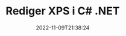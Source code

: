 ---
############################# Static ############################
layout: "auto-gen-editor"
date: 2022-11-09T21:38:24
draft: false
otherformats: doc docx docm dotx xls xlsx xlsm ppt pptx pptm mobi epub html mhtml txt xml csv pdf msg eml

############################# Head ############################
head_title: "XPS Editor — Rediger XPS i C# .NET"
head_description: "Hvordan redigerer man XPS i C# .NET ved hjælp af et par linjer kode? Brug GroupDocs-dokumenter, der behandler API'er til at redigere, opdatere og gemme mere end 30 filformater."

############################# Header ############################
title: "Rediger XPS i C# .NET"
description: "Effektiv og robust XPS redigering ved hjælp af serverside GroupDocs.Editor til C# .NET API'er, uden brug af software som Microsoft eller Open Office."
bg_image: "https://cms.admin.containerize.com/templates/aspose/App_Themes/V3/images/bg/header1.png"
bg_overlay: false
button:
    enable: true
    icon: "fas fa-arrow-down"
    label: "Download gratis prøveversion"
    link: "https://downloads.groupdocs.com/editor/net"

############################# SubMenu ############################
submenu:
    enable: true

    left:
        img_alt: "GroupDocs.Editor for .NET"
        image: "https://cms.admin.containerize.com/templates/groupdocs/images/product-logos/90x90-noborder/groupdocs-editor-net.png"
        product: "GroupDocs.Editor"
        platform: ".NET"

    middle:
        button:

            # button loop
            - link: "https://apireference.groupdocs.com/editor/net"
              text: "API-reference"

            # button loop
            - link: "https://github.com/groupdocs-editor"
              text: "Kode eksempler"

            # button loop
            - link: "https://products.groupdocs.app/editor/family"
              text: "Live demoer"

            # button loop
            - link: "https://purchase.groupdocs.com/pricing/editor/net"
              text: "Prissætning"

    right:
        link_download: "https://downloads.groupdocs.com/editor"
        link_learn: "https://docs.groupdocs.com/editor/net"
        link_buy: "https://purchase.groupdocs.com"

############################# About ############################
about:
    enable: true
    title: "Om GroupDocs.Editor for .NET API"
    content: |
        [GroupDocs.Editor for .NET](/da/editor/net/) API er det rigtige valg til at redigere Microsoft Word, Excel, PowerPoint, Open Office dokumenter og præsentationer. GroupDocs.Editor er et selvstændigt API, der er velegnet til serverside- og backend-systemer, hvor høj ydeevne er påkrævet. Det afhænger ikke af nogen software som Microsoft eller Open Office.

############################# Steps ############################
steps:
    enable: true
    title_left: "Trin til redigering af XPS i C#"
    content_left: |
        [GroupDocs.Editor for .NET](/da/editor/net/) giver en nem og ligetil måde for udviklere at redigere XPS-filerne ved hjælp af et par linjer kode.
        * Opret en forekomst af 'Editor'-klassen med obligatorisk filsti eller strøm og valgfri 'PdfLoadOptions'-klasse til PDF (ikke relevant for XPS), og indlæs XPS-filen
        * Opret og indstil klasseforekomsten `XpsEditOptions` for filformatet XPS
        * Kald `Editor.Edit()`-metoden og få et XPS-dokument i HTML-format, der nemt kan redigeres med enhver WYSIWYG-editor.
        * Kald `Editor.Save()`-metoden og gem den redigerede XPS-fil ved hjælp af klassen `XpsSaveOptions`

        
    title_right: "Systemkrav"
    content_right: |
        En grundlæggende dokumentredigering med GroupDocs.Editor for .NET API'er kan udføres ved at implementere nogle få nemme trin. Vores API'er understøttes på alle større platforme og operativsystemer. Før du udfører koden nedenfor, skal du sørge for, at du har følgende forudsætninger installeret på dit system.

        * Operativsystemer: Microsoft Windows, Linux, MacOS
        * Udviklingsmiljøer: Microsoft Visual Studio, Xamarin, MonoDevelop
        * Rammer: .NET Framework, .NET Standard, .NET Core, Mono
        * Få den seneste version af GroupDocs.Editor for .NET downloadet fra [NuGet](https://www.nuget.org/packages/groupdocs.editor)
        
    code: |        
        ```csharp
        // Load the XPS file into Editor
        Editor editor = new Editor("source.xps");

        // Create and adjust the XPS edit options
        XpsEditOptions editOptions = new XpsEditOptions();
        
        // Open input XPS document for edit — obtain an intermediate document, that can be edited
        EditableDocument beforeEdit = editor.Edit(editOptions);

        // Grab XPS document content and associated resources from editable document
        string content = beforeEdit.GetEmbeddedHtml();

        // Send the content to WYSIWYG-editor, edit it there, and send edited content back to the server-side
        // This step simulates a such operation
        string updatedContent = content.Replace("candy", "Edited candy");

        // Grab edited content and resources from WYSIWYG-editor and create a new EditableDocument instance from it
        EditableDocument afterEdit = EditableDocument.FromMarkup(updatedContent, null);

        // Create a XPS save options        
        XpsSaveOptions saveOptions = new XpsSaveOptions();

        // Save edited XPS document to the file
        editor.Save(afterEdit, outputPath, saveOptions);
        ```
        
############################# Demos ############################
demos:
    enable: true
    title: "XPS Editor Live Demoer"
    content: |
        Rediger XPS lige nu ved at besøge webstedet [GroupDocs.Editor Live Demos](https://products.groupdocs.app/editor/family).
        Live-demoen har følgende fordele
        
############################# More Formats ############################
more_formats:
    enable: true
    title: "Andre understøttede redaktører"
    content: |
        Du kan også redigere andre filformater. Se venligst den komplette liste nedenfor.


############################# Back to top ###############################
back_to_top:
    enable: true
---